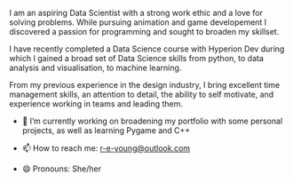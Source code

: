 
I am an aspiring Data Scientist with a strong work ethic and a love for solving problems. 
While pursuing animation and game developement I discovered a passion for programming and sought to broaden my skillset.

I have recently completed a Data Science course with Hyperion Dev during which I gained a broad set of Data Science skills from python, to data analysis and visualisation, to machine learning.

From my previous experience in the design industry, I bring excellent time management skills, an attention to detail, 
the ability to self motivate, and experience working in teams and leading them. 

- 🔭 I’m currently working on broadening my portfolio with some personal projects, as well as learning Pygame and C++

- 📫 How to reach me: r-e-young@outlook.com
- 😄 Pronouns: She/her
